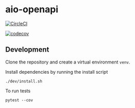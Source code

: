# aio-openapi

[![CircleCI](https://circleci.com/gh/lendingblock/aio-openapi.svg?style=svg)](https://circleci.com/gh/lendingblock/aio-openapi)

[![codecov](https://codecov.io/gh/lendingblock/aio-openapi/branch/master/graph/badge.svg)](https://codecov.io/gh/lendingblock/aio-openapi)

## Development

Clone the repository and create a virtual environment `venv`.

Install dependencies by running the install script
```
./dev/install.sh
```
To run tests
```
pytest --cov
```
